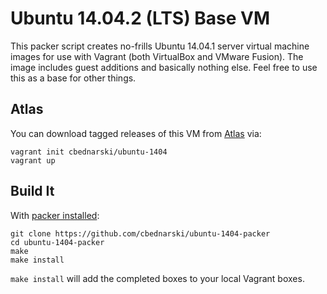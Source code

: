 # Ubuntu 14.04.2 (LTS) Base VM

This packer script creates no-frills Ubuntu 14.04.1 server virtual machine images for use with Vagrant (both VirtualBox and VMware Fusion). The image includes guest additions and basically nothing else. Feel free to use this as a base for other things.

## Atlas

You can download tagged releases of this VM from [Atlas](https://atlas.hashicorp.com/cbednarski/boxes/ubuntu-1404) via:

    vagrant init cbednarski/ubuntu-1404
    vagrant up

## Build It

With [packer installed](http://www.packer.io/intro/getting-started/setup.html):

    git clone https://github.com/cbednarski/ubuntu-1404-packer
    cd ubuntu-1404-packer
    make
    make install

`make install` will add the completed boxes to your local Vagrant boxes.
